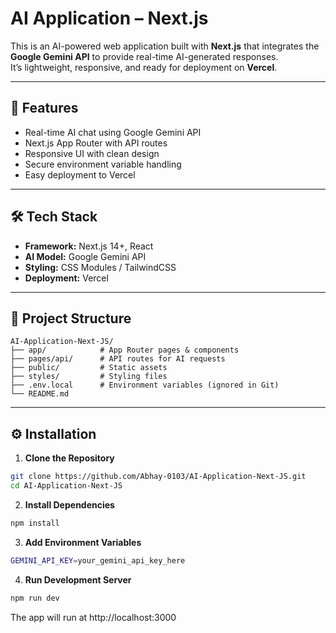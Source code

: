 # AI Application – Next.js

This is an AI-powered web application built with **Next.js** that integrates the **Google Gemini API** to provide real-time AI-generated responses.  
It’s lightweight, responsive, and ready for deployment on **Vercel**.

---

## 🚀 Features
- Real-time AI chat using Google Gemini API
- Next.js App Router with API routes
- Responsive UI with clean design
- Secure environment variable handling
- Easy deployment to Vercel

---

## 🛠 Tech Stack
- **Framework:** Next.js 14+, React
- **AI Model:** Google Gemini API
- **Styling:** CSS Modules / TailwindCSS
- **Deployment:** Vercel

---

## 📂 Project Structure
```
AI-Application-Next-JS/
├── app/            # App Router pages & components
├── pages/api/      # API routes for AI requests
├── public/         # Static assets
├── styles/         # Styling files
├── .env.local      # Environment variables (ignored in Git)
└── README.md
```
---
## ⚙️ Installation

1. **Clone the Repository**
```bash
git clone https://github.com/Abhay-0103/AI-Application-Next-JS.git
cd AI-Application-Next-JS
```
2. **Install Dependencies**
```bash
npm install
```

3. **Add Environment Variables**
```bash
GEMINI_API_KEY=your_gemini_api_key_here
```

4. **Run Development Server**
```bash
npm run dev
```
The app will run at http://localhost:3000
